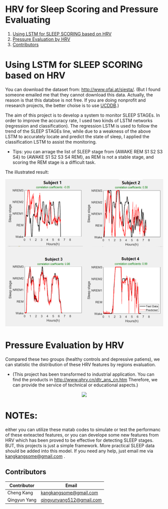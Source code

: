 
# HRV for Sleep Scoring and Pressure Evaluating


1. [Using LSTM for SLEEP SCORING based on HRV](#sleep)
2. [Pressure Evaluation by HRV](#pressure)
3. [Contributors](#contributors)



# Using LSTM for SLEEP SCORING based on HRV <a name="sleep"></a>
 You can download the dataset from: http://www.ofai.at/siesta/. 
 (But I found someone emailed me that they cannot download this data. Actually, the reason is that this databse is not free. If you are doing nonprofit and rresearch projects, the better choise is to use [UCDDB](https://physionet.org/content/ucddb/1.0.0/).)


The aim of this project is to develop a system to monitor SLEEP STAGEs. In order to improve the accuracy rate, I used two kinds of LSTM networks (regression and classification). The regression LSTM is used to follow the trend of the SLEEP STAGEs line, while due to a weakness of the above LSTM to accurately locate and predict the state of sleep, I applied the classification LSTM to assist the monitoring.

- Tips: you can arrage the list of SLEEP stage from {AWAKE REM S1 S2 S3 S4} to {AWAKE S1 S2 S3 S4 REM}, as REM is not a stable stage, and scoring the REM stage is a difficult task. 

The illustrated result:
<p align="center">
  <img src="image/figure 2.bmp">
</p>

# Pressure Evaluation by HRV <a name="pressure"></a>

Compared these two groups (healthy controls and depressive patiens), we can statistic the distribution of these HRV features by regions evaluation.

- (This project has been transformed to industrial application. You can find the products in http://www.qhrv.cn/dtr_ans_cn.htm
Therefore, we can provide the service of technical or educational aspects.)

<p align="center">
  <img src="image/figure 1.bmp">
</p>


# NOTEs:
either you can utilize these matab codes to simulate or test the performanc of these exteacted features, or you can develope some new features from HRV which has been proved to be effective for detecting SLEEP stages. BUT, this projects is just a simple framework. More practical SLEEP data should be added into this model. If you need any help, just email me via kangkangsome@gmail.com . 

## Contributors <a name="contributors"></a>

Contributor | Email
------------ | -------------
Cheng Kang | kangkangsome@gmail.com
Qingyun Yang| qingyunyang512@gmail.com
